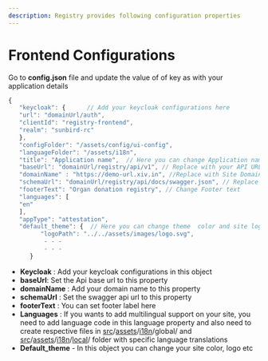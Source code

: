 ```yaml
---
description: Registry provides following configuration properties
---
```


# Frontend Configurations

Go to **config.json** file and update the value of of key as with your application details

```javascript
{
   "keycloak": {      // Add your keycloak configurations here
   "url": "domainUrl/auth",
   "clientId": "registry-frontend",
   "realm": "sunbird-rc"
   },
   "configFolder": "/assets/config/ui-config",
   "languageFolder": "/assets/i18n",
   "title": "Application name",  // Here you can change Application name
   "baseUrl": "domainUrl/registry/api/v1", // Replace with your API URL
   "domainName" : "https://demo-url.xiv.in", //Replace with Site Domain
   "schemaUrl": "domainUrl/registry/api/docs/swagger.json", // Replace with your schema api(swagger) url
   "footerText": "Organ donation registry", // Change Footer text
   "languages": [
   "en"   
   ],
   "appType": "attestation",
   "default_theme": {  // Here you can change theme  color and site logo
         "logoPath": "../../assets/images/logo.svg",
          - - - 
          - - - 
      }

```

* **Keycloak** : Add your keycloak configurations in this object
* **baseUrl**: Set the Api base url to this property
* **domainName** : Add your domain name to this property
* **schemaUrl** : Set the swagger api url to this property
* **footerText** : You can set footer label here
* **Languages** : If you wants to add multilingual support on your site, you need to add  language code in this language property and also need to create respective files in [src](https://github.com/Sunbird-RC/demo-donor-registry/tree/main/donor-registry/src)/[assets](https://github.com/Sunbird-RC/demo-donor-registry/tree/main/donor-registry/src/assets)/[i18n](https://github.com/Sunbird-RC/demo-donor-registry/tree/main/donor-registry/src/assets/i18n)/global/ and [src](https://github.com/Sunbird-RC/demo-donor-registry/tree/main/donor-registry/src)/[assets](https://github.com/Sunbird-RC/demo-donor-registry/tree/main/donor-registry/src/assets)/[i18n](https://github.com/Sunbird-RC/demo-donor-registry/tree/main/donor-registry/src/assets/i18n)/[local](https://github.com/Sunbird-RC/demo-donor-registry/tree/main/donor-registry/src/assets/i18n/local)/ folder with specific language translations
* **Default\_theme**  - In this object you can change your site color, logo etc
